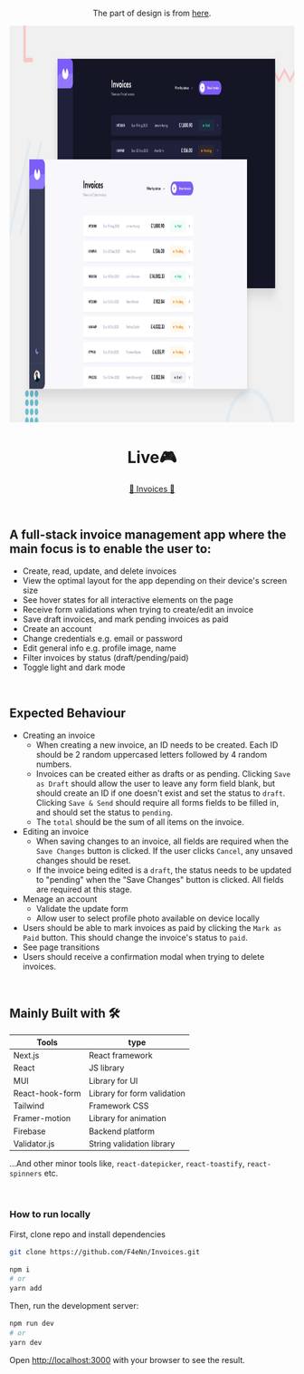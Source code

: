 
<p align="center">The part of design is from <a target="_blank" href="https://www.frontendmentor.io/challenges/invoice-app-i7KaLTQjl">here</a>.</p>
<img src='./.github/preview.jpg' alt='Ink Wise home page banner' width='100%' height="700px" />

<h1 align="center">Live🎮</h1>
<p align='center'><a target="_blank" href='https://invoices-eight.vercel.app/' align='center' >🎈 Invoices 🎈</a></p>

</br>

<h2>A full-stack invoice management app where the main focus is to enable the user to:</h2>

- Create, read, update, and delete invoices
- View the optimal layout for the app depending on their device's screen size
- See hover states for all interactive elements on the page
- Receive form validations when trying to create/edit an invoice
- Save draft invoices, and mark pending invoices as paid
- Create an account
- Change credentials e.g. email or password
- Edit general info e.g. profile image, name
- Filter invoices by status (draft/pending/paid)
- Toggle light and dark mode

</br>

<h2>Expected Behaviour</h2>

- Creating an invoice
  - When creating a new invoice, an ID needs to be created. Each ID should be 2 random uppercased letters followed by 4 random numbers.
  - Invoices can be created either as drafts or as pending. Clicking `Save as Draft` should allow the user to leave any form field blank, but should create an ID if one doesn't exist and set the status to `draft`. Clicking `Save & Send` should require all forms fields to be filled in, and should set the status to `pending`.
  - The `total` should be the sum of all items on the invoice.
- Editing an invoice
  - When saving changes to an invoice, all fields are required when the `Save Changes` button is clicked. If the user clicks `Cancel`, any unsaved changes should be reset.
  - If the invoice being edited is a `draft`, the status needs to be updated to "pending" when the "Save Changes" button is clicked. All fields are required at this stage.
- Menage an account
  - Validate the update form
  - Allow user to select profile photo available on device locally
- Users should be able to mark invoices as paid by clicking the `Mark as Paid` button. This should change the invoice's status to `paid`.
- See page transitions
- Users should receive a confirmation modal when trying to delete invoices.

</br>

<h2> Mainly Built with 🛠</h2> 

Tools | type |
---| --- |
Next.js | React framework |
React | JS library |
MUI | Library for UI |
React-hook-form | Library for form validation |
Tailwind | Framework CSS |
Framer-motion | Library for animation |
Firebase | Backend platform |
Validator.js | String validation library

...And other minor tools like, `react-datepicker`, `react-toastify`, `react-spinners` etc.

</br>

<h3>How to run locally</h3>

<p>First, clone repo and install dependencies</p>

```bash
git clone https://github.com/F4eNn/Invoices.git 
```

```bash
npm i
# or
yarn add
```

Then, run the development server:

```bash
npm run dev
# or
yarn dev
```

Open [http://localhost:3000](http://localhost:3000) with your browser to see the result.

